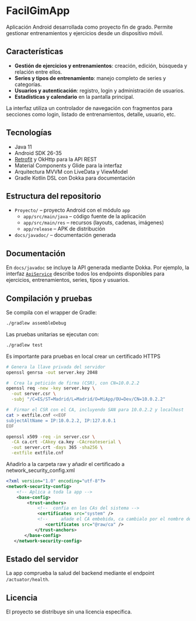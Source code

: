 # FacilGimApp

Aplicación Android desarrollada como proyecto fin de grado. Permite gestionar entrenamientos y ejercicios desde un dispositivo móvil.

## Características
- **Gestión de ejercicios y entrenamientos**: creación, edición, búsqueda y relación entre ellos.
- **Series y tipos de entrenamiento**: manejo completo de series y categorías.
- **Usuarios y autenticación**: registro, login y administración de usuarios.
- **Estadísticas y calendario** en la pantalla principal.

La interfaz utiliza un controlador de navegación con fragmentos para secciones como login, listado de entrenamientos, detalle, usuario, etc.

## Tecnologías
- Java 11
- Android SDK 26-35
- [Retrofit](https://square.github.io/retrofit/) y OkHttp para la API REST
- Material Components y Glide para la interfaz
- Arquitectura MVVM con LiveData y ViewModel
- Gradle Kotlin DSL con Dokka para documentación

## Estructura del repositorio
- `Proyecto/` – proyecto Android con el módulo `app`
  - `app/src/main/java` – código fuente de la aplicación
  - `app/src/main/res` – recursos (layouts, cadenas, imágenes)
  - `app/release` – APK de distribución
- `docs/javadoc/` – documentación generada

## Documentación
En `docs/javadoc` se incluye la API generada mediante Dokka. Por ejemplo, la interfaz [`ApiService`](docs/javadoc/com/proyecto/facilgimapp/network/ApiService.html) describe todos los endpoints disponibles para ejercicios, entrenamientos, series, tipos y usuarios.

## Compilación y pruebas
Se compila con el wrapper de Gradle:

```bash
./gradlew assembleDebug
```

Las pruebas unitarias se ejecutan con:

```bash
./gradlew test
```
Es importante para pruebas en local crear un certificado HTTPS 
```bash
# Genera la llave privada del servidor
openssl genrsa -out server.key 2048

#  Crea la petición de firma (CSR), con CN=10.0.2.2
openssl req -new -key server.key \
  -out server.csr \
  -subj "/C=ES/ST=Madrid/L=Madrid/O=MiApp/OU=Dev/CN=10.0.2.2"

#  Firmar el CSR con el CA, incluyendo SAN para 10.0.2.2 y localhost
cat > extfile.cnf <<EOF
subjectAltName = IP:10.0.2.2, IP:127.0.0.1
EOF

openssl x509 -req -in server.csr \
  -CA ca.crt -CAkey ca.key -CAcreateserial \
  -out server.crt -days 365 -sha256 \
  -extfile extfile.cnf
```
Añadirlo a la carpeta raw y añadir el certificado a network_security_config.xml
```xml
<?xml version="1.0" encoding="utf-8"?>
<network-security-config>
    <!-- Aplica a toda la app -->
    <base-config>
        <trust-anchors>
            <!--  confia en los CAs del sistema -->
            <certificates src="system" />
            <!--     añade el CA embebida, ca cambialo por el nombre de tu certificado -->
               <certificates src="@raw/ca" />
           </trust-anchors>
       </base-config>
   </network-security-config>
```

## Estado del servidor
La app comprueba la salud del backend mediante el endpoint `/actuator/health`.


## Licencia
El proyecto se distribuye sin una licencia específica.
